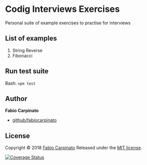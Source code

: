 # Codig Interviews Exercises

Personal suite of example exercises to practise for interviews

## List of examples

1. String Reverse
2. Fibonacci

## Run test suite

Bash: `npm test`

## Author

**Fabio Carpinato**

- [github/fabiocarpinato](https://github.com/fbcarpinato)

## License

Copyright © 2018 [Fabio Carpinato](https://github.com/fbcarpinato) Released
under the
[MIT license](https://github.com/fbcarpinato/ci-examples/blob/master/LICENSE).

[![Coverage Status](https://coveralls.io/repos/github/fbcarpinato/ci-examples/badge.svg?branch=master)](https://coveralls.io/github/fbcarpinato/ci-examples?branch=master)
